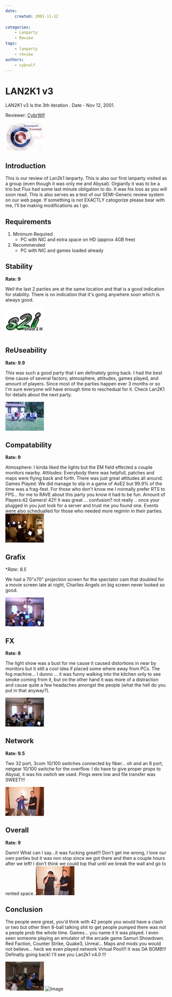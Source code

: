 ```yaml
---
date:
    created: 2001-11-12
    
categories:
    - Lanparty
    - Review
tags:
    - lanparty
    - review
authors:
    - cybrwlf
---
```


# LAN2K1 v3

LAN2K1 v3 is the 3th iteration . Date - Nov 12, 2001.

Reviewer: [CybrWlf](../authors/cybrwlf/)

<!-- more -->

![Image](image-0.jpg)

## Introduction

This is our review of Lan2k1 lanparty. This is also our first lanparty visited as a group (even though it was only me and Abysal). Orgianlly it was to be a trio but Flux had some last minute obligation to do. It was his loss as you will soon read. This is also serves as a test of our SEMI-Generic review system on our web page. If something is not EXACTLY catogorize please bear with me, I'll be making modifications as I go.

## Requirements

1. Minimum Required
    * PC with NIC and extra space on HD (approx 4GB free)
2. Recommended
    * PC with NIC and games loaded already

## Stability

**Rate: 9** 

Well the last 2 parties are at the same location and that is a good indication for stability. There is no indication that it's going anywhere soon which is always good.

 ![Image](image-1.jpg)
 
## ReUseability

**Rate: 9.9**

This was such a good party that I am definately going back. I had the best time cause of several factors; atmosphere, attitudes, games played, and amount of players. Since most of the parties happen ever 3 months or so I'm sure everyone will have enough time to reschedual for it. Check Lan2K1 for details about the next party.

  ![Image](image-2.jpg)

## Compatability

**Rate: 9** 

Atmosphere: I kinda liked the lights but the EM field effected a couple monitors nearby. Attitudes: Everybody there was helpfull, patches and maps were flying back and forth. There was just great attitudes all around. Games Played: We did manage to slip in a game of AoE2 but 99.9% of the time was a frag-fest. For those who don't know me I normally prefer RTS to FPS... for me to RAVE about this party you know it had to be fun. Amount of Players:42 Gamers! 42!! It was great ... confusion? not really .. once your plugged in you just look for a server and trust me you found one. Events were also schedualled for those who needed more regimin in their parties.
 ![Image](image-3.jpg)

## Grafix

**Rate: 8.5* 

We had a 70"x70" projection screen for the spectator cam that doubled for a movie screen late at night, Charlies Angels on big screen never looked so good.	

![Image](image-4.jpg)

## FX

**Rate: 8** 

The light show was a bust for me cause it caused distortions in near by monitors but it still a cool idea if placed some where away from PCs. The fog machine... I dunno ... it was funny walking into the kitchen only to see smoke coming from it, but on the other hand it was more of a distraction and cause quite a few headaches amongst the people (what the hell do you put in that anyway?).

 ![Image](image-5.jpg)

## Network

**Rate: 9.5**

Two 32 port, 3com 10/100 switches connected by fiber... oh and an 8 port, netgear 10/100 switche for the overflow. I do have to give proper props to Abysal, it was his switch we used. Pings were low and file transfer was SWEET!!!

 ![Image](image-6.jpg)

## Overall

**Rate: 9** 

Damn! What can I say...it was fucking great!!! Don't get me wrong, I love our own parties but it was non stop since we got there and then a couple hours after we left! I don't think we could top that until we break the wall and go to rented space.
 ![Image](image-7.jpg)

## Conclusion

The people were great, you'd think with 42 people you would have a clash or two but other then 8-ball talking shit to get people pumped there was not a people prob the whole time. Games... you name it it was played. I even seen someone playing an emulator of the arcade game Samuri Showdown. Red Faction, Counter Strike, Quake3, Unreal... Maps and mods you would not believe... heck we even played network Virtual Pool!!! It was DA BOMB!!! Definatly going back! I'll see you Lan2k1 v4.0 !!!

 ![Image](image-8.jpg) ![Image](image-9.jpg)